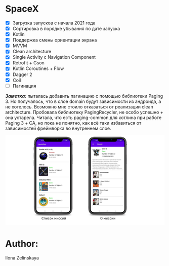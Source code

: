 # SpaceX

- [X] Загрузка запусков с начала 2021 года
- [X] Сортировка в порядке убывания по дате запуска
- [X] Kotlin
- [X] Поддержка смены ориентации экрана
- [X] MVVM
- [X] Clean architecture
- [X] Single Activity с Navigation Component
- [X] Retrofit + Gson
- [X] Kotlin Coroutines + Flow
- [X] Dagger 2
- [X] Coil
- [ ] Пагинация

***Заметка:*** пыталась добавить пагинацию с помощью библиотеки Paging 3. Но получалось, что в слое domain будут зависимости из андроида, а не хотелось. 
Возможно мне стоило отказаться от реализации сlean architecture. Пробовала библиотеку PagingRecycler, не особо успешно + она устарела. 
Читала, что есть paging-common для котлина при работе Paging 3 + СА, но пока не понятно, как всё таки избавиться от зависимостей фреймворка во внутреннем слое.


![](https://github.com/Zellka/SpaceX/blob/master/app.png)

# Author: 
Ilona Zelinskaya
